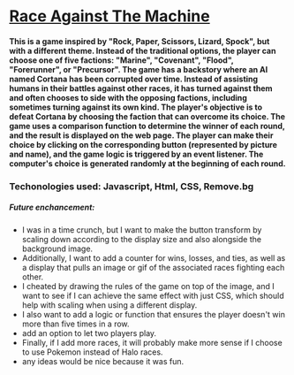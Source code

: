 # [Race Against The Machine](https://bangoo040993.github.io/unit-1-project/)
#### This is a game inspired by "Rock, Paper, Scissors, Lizard, Spock", but with a different theme. Instead of the traditional options, the player can choose one of five factions: "Marine", "Covenant", "Flood", "Forerunner", or "Precursor". The game has a backstory where an AI named Cortana has been corrupted over time. Instead of assisting humans in their battles against other races, it has turned against them and often chooses to side with the opposing factions, including sometimes turning against its own kind. The player's objective is to defeat Cortana by choosing the faction that can overcome its choice. The game uses a comparison function to determine the winner of each round, and the result is displayed on the web page. The player can make their choice by clicking on the corresponding button (represented by picture and name), and the game logic is triggered by an event listener. The computer's choice is generated randomly at the beginning of each round.

### Techonologies used: Javascript, Html, CSS, Remove.bg

##### Future enchancement:
- I was in a time crunch, but I want to make the button transform by scaling down according to the display size and also alongside the background image.  
- Additionally, I want to add a counter for wins, losses, and ties, as well as a display that pulls an image or gif of the associated races fighting each other.
- I cheated by drawing the rules of the game on top of the image, and I want to see if I can achieve the same effect with just CSS, which should help with scaling when using a different display.
- I also want to add a logic or function that ensures the player doesn't win more than five times in a row.
- add an option to let two players play.
- Finally, if I add more races, it will probably make more sense if I choose to use Pokemon instead of Halo races.
- any ideas would be nice because it was fun. 



